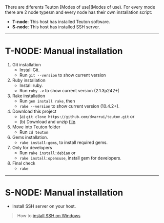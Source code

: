 
There are diferents Teuton [Modes of use](Modes of use). For every mode there are 2 node typesm and every node has their own installation script:

* **T-node**: This host has installed Teuton software.
* **S-node**: This host has installed SSH server.

---
# T-NODE: Manual installation

1. Git installation
    * Install Git.
    * Run `git --version` to show current version
1. Ruby installation
    * Install ruby.
    * Run `ruby -v` to show current version (2.1.3p242+)
1. Rake installation
    * Run `gem install rake`, then
    * `rake --version` to show current version (10.4.2+).
1. Download this project
    * (a) `git clone https://github.com/dvarrui/teuton.git` or
    * (b) Download and unzip [file](https://github.com/dvarrui/teuton-panel/archive/master.zip).
1. Move into Teuton folder
    * Run `cd teuton`
1. Gems installation.
    * `rake install:gems`, to install required gems.
1. Only for developers
    * Run `rake install:debian` or
    * `rake install:opensuse`, install gem for developers.
1. Final check
    * `rake`

---

# S-NODE: Manual installation

* Install SSH server on your host.

> How to [install SSH on Windows](windows-ssh)
